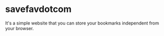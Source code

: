# savefavdotcom 

It's a simple website that you can store your bookmarks independent from your browser.